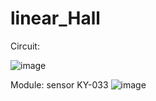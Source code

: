 # linear_Hall


Circuit:

![image](https://user-images.githubusercontent.com/93759057/140613908-849ed1f0-a132-4e35-a19e-fc01dad1c1d5.png)


Module: sensor KY-033
![image](https://user-images.githubusercontent.com/93759057/140642724-0042c4c5-d30a-457e-b529-8e07ca4a6108.png)


